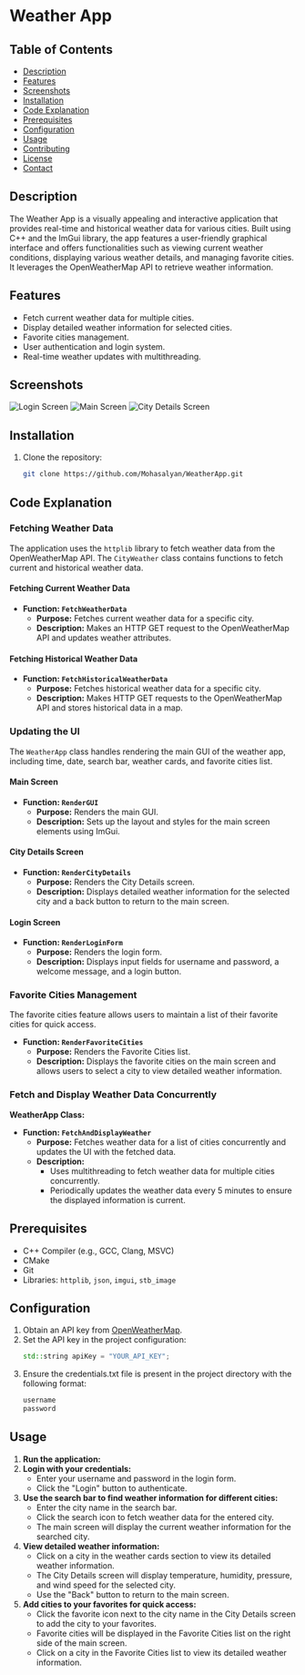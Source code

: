# Weather App
## Table of Contents
- [Description](#description)
- [Features](#features)
- [Screenshots](#screenshots)
- [Installation](#installation)
- [Code Explanation](#code-explanation)
- [Prerequisites](#prerequisites)
- [Configuration](#configuration)
- [Usage](#usage)
- [Contributing](#contributing)
- [License](#license)
- [Contact](#contact)
## Description
The Weather App is a visually appealing and interactive application that provides real-time and historical weather data for various cities. Built using C++ and the ImGui library, the app features a user-friendly graphical interface and offers functionalities such as viewing current weather conditions, displaying various weather details, and managing favorite cities. It leverages the OpenWeatherMap API to retrieve weather information.

## Features
- Fetch current weather data for multiple cities.
- Display detailed weather information for selected cities.
- Favorite cities management.
- User authentication and login system.
- Real-time weather updates with multithreading.

## Screenshots
![Login Screen](https://i.imgur.com/NvQ2rAS.png)
![Main Screen](https://i.imgur.com/vpIVGB9.png)
![City Details Screen](https://i.imgur.com/4cJEQbg.png)

## Installation
1. Clone the repository:
   ```bash
   git clone https://github.com/Mohasalyan/WeatherApp.git
   
## Code Explanation

### Fetching Weather Data
The application uses the `httplib` library to fetch weather data from the OpenWeatherMap API. The `CityWeather` class contains functions to fetch current and historical weather data.

#### Fetching Current Weather Data
- **Function: `FetchWeatherData`**
  - **Purpose:** Fetches current weather data for a specific city.
  - **Description:** Makes an HTTP GET request to the OpenWeatherMap API and updates weather attributes.

#### Fetching Historical Weather Data
- **Function: `FetchHistoricalWeatherData`**
  - **Purpose:** Fetches historical weather data for a specific city.
  - **Description:** Makes HTTP GET requests to the OpenWeatherMap API and stores historical data in a map.

### Updating the UI
The `WeatherApp` class handles rendering the main GUI of the weather app, including time, date, search bar, weather cards, and favorite cities list.

#### Main Screen
- **Function: `RenderGUI`**
  - **Purpose:** Renders the main GUI.
  - **Description:** Sets up the layout and styles for the main screen elements using ImGui.

#### City Details Screen
- **Function: `RenderCityDetails`**
  - **Purpose:** Renders the City Details screen.
  - **Description:** Displays detailed weather information for the selected city and a back button to return to the main screen.

#### Login Screen
- **Function: `RenderLoginForm`**
  - **Purpose:** Renders the login form.
  - **Description:** Displays input fields for username and password, a welcome message, and a login button.

### Favorite Cities Management
The favorite cities feature allows users to maintain a list of their favorite cities for quick access.

- **Function: `RenderFavoriteCities`**
    - **Purpose:** Renders the Favorite Cities list.
    - **Description:** Displays the favorite cities on the main screen and allows users to select a city to view detailed weather information.

### Fetch and Display Weather Data Concurrently

**WeatherApp Class:**
- **Function: `FetchAndDisplayWeather`**
  - **Purpose:** Fetches weather data for a list of cities concurrently and updates the UI with the fetched data.
  - **Description:**
    - Uses multithreading to fetch weather data for multiple cities concurrently.
    - Periodically updates the weather data every 5 minutes to ensure the displayed information is current.

## Prerequisites
- C++ Compiler (e.g., GCC, Clang, MSVC)
- CMake
- Git
- Libraries: `httplib`, `json`, `imgui`, `stb_image`

## Configuration
1. Obtain an API key from [OpenWeatherMap](https://openweathermap.org/api).
2. Set the API key in the project configuration:
   ```cpp
   std::string apiKey = "YOUR_API_KEY";
3. Ensure the credentials.txt file is present in the project directory with the following format:
   ```cpp
   username
   password
## Usage

1. **Run the application:**
2. **Login with your credentials:**
    - Enter your username and password in the login form.
    - Click the "Login" button to authenticate.
3. **Use the search bar to find weather information for different cities:**
    - Enter the city name in the search bar.
    - Click the search icon to fetch weather data for the entered city.
    - The main screen will display the current weather information for the searched city.
4. **View detailed weather information:**
    - Click on a city in the weather cards section to view its detailed weather information.
    - The City Details screen will display temperature, humidity, pressure, and wind speed for the selected city.
    - Use the "Back" button to return to the main screen.
5. **Add cities to your favorites for quick access:**
    - Click the favorite icon next to the city name in the City Details screen to add the city to your favorites.
    - Favorite cities will be displayed in the Favorite Cities list on the right side of the main screen.
    - Click on a city in the Favorite Cities list to view its detailed weather information.
